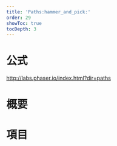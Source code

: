 ```yaml
---
title: 'Paths:hammer_and_pick:'
order: 29
showToc: true
tocDepth: 3
---
```


# 公式

http://labs.phaser.io/index.html?dir=paths

# 概要

# 項目